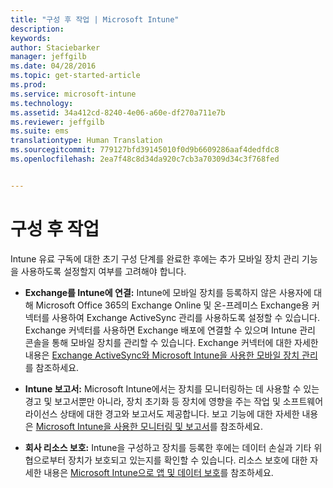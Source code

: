 ```yaml
---
title: "구성 후 작업 | Microsoft Intune"
description: 
keywords: 
author: Staciebarker
manager: jeffgilb
ms.date: 04/28/2016
ms.topic: get-started-article
ms.prod: 
ms.service: microsoft-intune
ms.technology: 
ms.assetid: 34a412cd-8240-4e06-a60e-df270a711e7b
ms.reviewer: jeffgilb
ms.suite: ems
translationtype: Human Translation
ms.sourcegitcommit: 779127bfd39145010f0d9b6609286aaf4dedfdc8
ms.openlocfilehash: 2ea7f48c8d34da920c7cb3a70309d34c3f768fed


---
```


# 구성 후 작업
Intune 유료 구독에 대한 초기 구성 단계를 완료한 후에는 추가 모바일 장치 관리 기능을 사용하도록 설정할지 여부를 고려해야 합니다.

-   **Exchange를 Intune에 연결:** Intune에 모바일 장치를 등록하지 않은 사용자에 대해 Microsoft Office 365의 Exchange Online 및 온-프레미스 Exchange용 커넥터를 사용하여 Exchange ActiveSync 관리를 사용하도록 설정할 수 있습니다. Exchange 커넥터를 사용하면 Exchange 배포에 연결할 수 있으며 Intune 관리 콘솔을 통해 모바일 장치를 관리할 수 있습니다. Exchange 커넥터에 대한 자세한 내용은 [Exchange ActiveSync와 Microsoft Intune을 사용한 모바일 장치 관리](/intune/deploy-use/mobile-device-management-with-exchange-activesync-and-microsoft-intune)를 참조하세요.

-   **Intune 보고서:** Microsoft Intune에서는 장치를 모니터링하는 데 사용할 수 있는 경고 및 보고서뿐만 아니라, 장치 초기화 등 장치에 영향을 주는 작업 및 소프트웨어 라이선스 상태에 대한 경고와 보고서도 제공합니다.  보고 기능에 대한 자세한 내용은 [Microsoft Intune을 사용한 모니터링 및 보고서](/intune/deploy-use/monitoring-and-reports-with-microsoft-intune)를 참조하세요.

-   **회사 리소스 보호:** Intune을 구성하고 장치를 등록한 후에는 데이터 손실과 기타 위협으로부터 장치가 보호되고 있는지를 확인할 수 있습니다. 리소스 보호에 대한 자세한 내용은 [Microsoft Intune으로 앱 및 데이터 보호](/Intune/deploy-use/protect-apps-and-data-with-microsoft-intune)를 참조하세요.



<!--HONumber=Jun16_HO4-->


